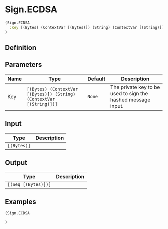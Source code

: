# Sign.ECDSA

```clojure
(Sign.ECDSA
  :Key [(Bytes) (ContextVar [(Bytes)]) (String) (ContextVar [(String)])]
)
```

## Definition


## Parameters
| Name | Type | Default | Description |
|------|------|---------|-------------|
| Key | `[(Bytes) (ContextVar [(Bytes)]) (String) (ContextVar [(String)])]` | `None` | The private key to be used to sign the hashed message input. |


## Input
| Type | Description |
|------|-------------|
| `[(Bytes)]` |  |


## Output
| Type | Description |
|------|-------------|
| `[(Seq [(Bytes)])]` |  |


## Examples

```clojure
(Sign.ECDSA

)
```

